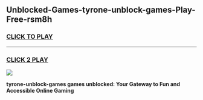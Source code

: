 
## Unblocked-Games-tyrone-unblock-games-Play-Free-rsm8h
<h3>
<a href="https://premium76.site?title=tyrone-unblock-games&ref=22A">CLICK TO PLAY</a></h3>
<hr>

<h3>
<a href="https://premium76.site?title=tyrone-unblock-games&ref=22A">CLICK 2 PLAY</a>
  
</h3>

<a href="https://premium76.site?title=tyrone-unblock-games&ref=22A"><img src="https://clearcache.store/games.png"></a>


**tyrone-unblock-games games unblocked: Your Gateway to Fun and Accessible Online Gaming**
